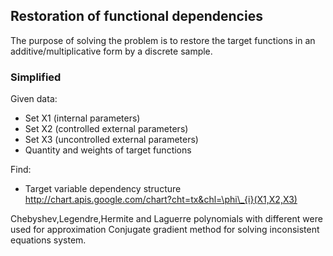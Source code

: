 ## Restoration of functional dependencies
The purpose of solving the problem is to restore the target functions in an additive/multiplicative form by a discrete sample.
### Simplified 
Given data:
- Set X1 (internal parameters)
- Set X2 (controlled external parameters)
- Set X3 (uncontrolled external parameters)
- Quantity and weights of target functions
  
Find: 
- Target variable dependency structure 
http://chart.apis.google.com/chart?cht=tx&chl=\phi\_{i}(X1,X2,X3)

Chebyshev,Legendre,Hermite and Laguerre polynomials with different were used for approximation
Conjugate gradient method for solving inconsistent equations system.
